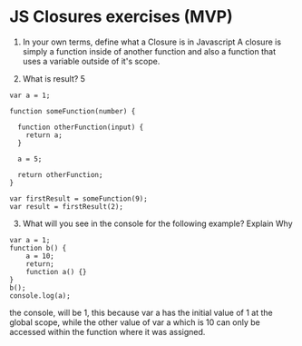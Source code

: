 # JS Closures exercises (MVP)

1. In your own terms, define what a Closure is in Javascript
    A closure is simply a function inside of another function and also a function that uses a variable outside of it's scope.

2. What is result?
      5
```
var a = 1;

function someFunction(number) {

  function otherFunction(input) {
    return a;
  }

  a = 5;

  return otherFunction;
}

var firstResult = someFunction(9);
var result = firstResult(2);
```


3. What will you see in the console for the following example? Explain Why

```
var a = 1;
function b() {
    a = 10;
    return;
    function a() {}
}
b();
console.log(a);
```
the console, will be 1, this because  var a has the initial value of 1 at the global scope, while the other value of var a which is 10 can only be accessed within the function where it was assigned.